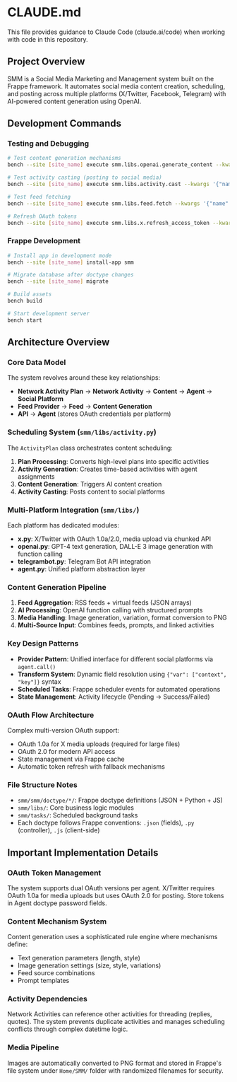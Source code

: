 # CLAUDE.md

This file provides guidance to Claude Code (claude.ai/code) when working with code in this repository.

## Project Overview

SMM is a Social Media Marketing and Management system built on the Frappe framework. It automates social media content creation, scheduling, and posting across multiple platforms (X/Twitter, Facebook, Telegram) with AI-powered content generation using OpenAI.

## Development Commands

### Testing and Debugging
```bash
# Test content generation mechanisms
bench --site [site_name] execute smm.libs.openai.generate_content --kwargs '{"name":"[mechanism_id]"}'

# Test activity casting (posting to social media)
bench --site [site_name] execute smm.libs.activity.cast --kwargs '{"name":"[activity_id]"}'

# Test feed fetching
bench --site [site_name] execute smm.libs.feed.fetch --kwargs '{"name":"[feed_provider_id]"}'

# Refresh OAuth tokens
bench --site [site_name] execute smm.libs.x.refresh_access_token --kwargs '{"name":"[agent_name]"}'
```

### Frappe Development
```bash
# Install app in development mode
bench --site [site_name] install-app smm

# Migrate database after doctype changes
bench --site [site_name] migrate

# Build assets
bench build

# Start development server
bench start
```

## Architecture Overview

### Core Data Model
The system revolves around these key relationships:
- **Network Activity Plan** → **Network Activity** → **Content** → **Agent** → **Social Platform**
- **Feed Provider** → **Feed** → **Content Generation**
- **API** → **Agent** (stores OAuth credentials per platform)

### Scheduling System (`smm/libs/activity.py`)
The `ActivityPlan` class orchestrates content scheduling:
1. **Plan Processing**: Converts high-level plans into specific activities
2. **Activity Generation**: Creates time-based activities with agent assignments  
3. **Content Generation**: Triggers AI content creation
4. **Activity Casting**: Posts content to social platforms

### Multi-Platform Integration (`smm/libs/`)
Each platform has dedicated modules:
- **x.py**: X/Twitter with OAuth 1.0a/2.0, media upload via chunked API
- **openai.py**: GPT-4 text generation, DALL-E 3 image generation with function calling
- **telegrambot.py**: Telegram Bot API integration
- **agent.py**: Unified platform abstraction layer

### Content Generation Pipeline
1. **Feed Aggregation**: RSS feeds + virtual feeds (JSON arrays)
2. **AI Processing**: OpenAI function calling with structured prompts
3. **Media Handling**: Image generation, variation, format conversion to PNG
4. **Multi-Source Input**: Combines feeds, prompts, and linked activities

### Key Design Patterns
- **Provider Pattern**: Unified interface for different social platforms via `agent.call()`
- **Transform System**: Dynamic field resolution using `{"var": ["context", "key"]}` syntax
- **Scheduled Tasks**: Frappe scheduler events for automated operations
- **State Management**: Activity lifecycle (Pending → Success/Failed)

### OAuth Flow Architecture
Complex multi-version OAuth support:
- OAuth 1.0a for X media uploads (required for large files)
- OAuth 2.0 for modern API access
- State management via Frappe cache
- Automatic token refresh with fallback mechanisms

### File Structure Notes
- `smm/smm/doctype/*/`: Frappe doctype definitions (JSON + Python + JS)
- `smm/libs/`: Core business logic modules
- `smm/tasks/`: Scheduled background tasks
- Each doctype follows Frappe conventions: `.json` (fields), `.py` (controller), `.js` (client-side)

## Important Implementation Details

### OAuth Token Management
The system supports dual OAuth versions per agent. X/Twitter requires OAuth 1.0a for media uploads but uses OAuth 2.0 for posting. Store tokens in Agent doctype password fields.

### Content Mechanism System
Content generation uses a sophisticated rule engine where mechanisms define:
- Text generation parameters (length, style)
- Image generation settings (size, style, variations)  
- Feed source combinations
- Prompt templates

### Activity Dependencies
Network Activities can reference other activities for threading (replies, quotes). The system prevents duplicate activities and manages scheduling conflicts through complex datetime logic.

### Media Pipeline
Images are automatically converted to PNG format and stored in Frappe's file system under `Home/SMM/` folder with randomized filenames for security.